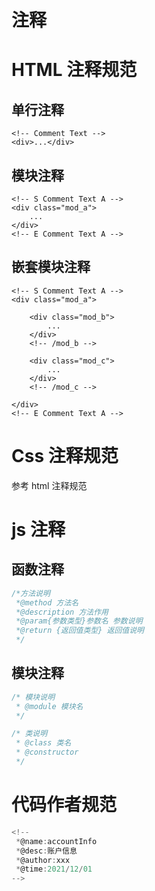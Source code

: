# 注释

# HTML 注释规范

## 单行注释

```
<!-- Comment Text -->
<div>...</div>
```

## 模块注释

```
<!-- S Comment Text A -->
<div class="mod_a">
    ...
</div>
<!-- E Comment Text A -->
```

## 嵌套模块注释

```
<!-- S Comment Text A -->
<div class="mod_a">

    <div class="mod_b">
        ...
    </div>
    <!-- /mod_b -->

    <div class="mod_c">
        ...
    </div>
    <!-- /mod_c -->

</div>
<!-- E Comment Text A -->
```

# Css 注释规范

参考 html 注释规范

# js 注释

## 函数注释

```js
/*方法说明
 *@method 方法名
 *@description 方法作用
 *@param{参数类型}参数名 参数说明
 *@return {返回值类型} 返回值说明
 */
```

## 模块注释

```js
/* 模块说明
 * @module 模块名
 */

/* 类说明
 * @class 类名
 * @constructor
 */
```

# 代码作者规范

```js
<!--
 *@name:accountInfo
 *@desc:账户信息
 *@author:xxx
 *@time:2021/12/01
-->
```

#
